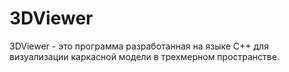 # 3DViewer
3DViewer - это программа разработанная на языке C++ для визуализации каркасной модели в трехмерном пространстве.
